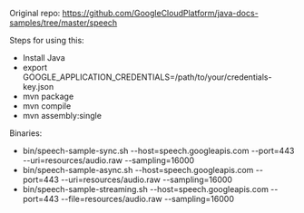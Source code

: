 Original repo: https://github.com/GoogleCloudPlatform/java-docs-samples/tree/master/speech

Steps for using this:
* Install Java
* export GOOGLE_APPLICATION_CREDENTIALS=/path/to/your/credentials-key.json
* mvn package
* mvn compile
* mvn assembly:single

Binaries:
* bin/speech-sample-sync.sh --host=speech.googleapis.com --port=443 --uri=resources/audio.raw --sampling=16000
* bin/speech-sample-async.sh --host=speech.googleapis.com --port=443 --uri=resources/audio.raw --sampling=16000
* bin/speech-sample-streaming.sh --host=speech.googleapis.com --port=443 --file=resources/audio.raw --sampling=16000
